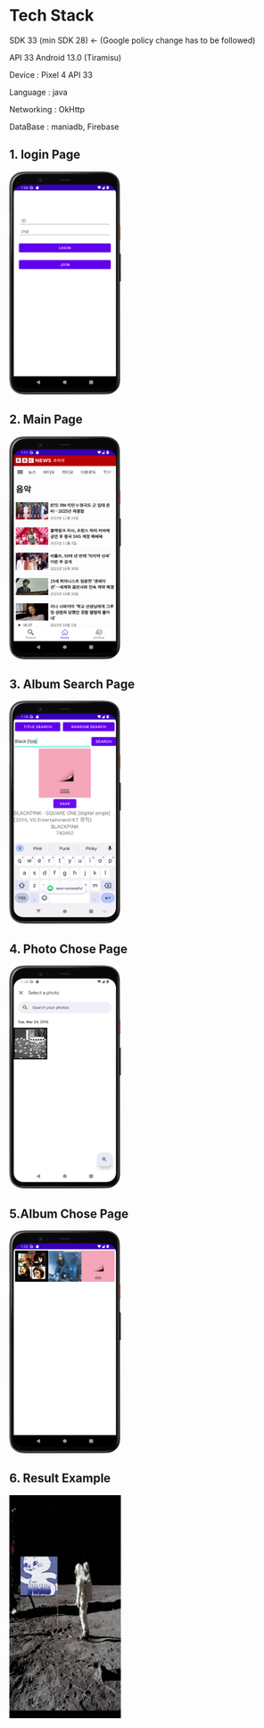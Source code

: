 # Tech Stack


SDK 33 (min SDK 28) <- (Google policy change has to be followed)

API 33 Android 13.0 (Tiramisu)

Device : Pixel 4 API 33

Language : java

Networking : OkHttp

DataBase : maniadb, Firebase



## 1. login Page

<img src="exampleImages/loginPage.png" width="200" height="400">

## 2. Main Page

<img src = "exampleImages/MainPage.png" width="200" height="400">

## 3. Album Search Page

<img src="exampleImages/SearchPage.png" width="200" height="400">

## 4. Photo Chose Page

<img src="exampleImages/MyPhotos.png" width="200" height="400">

## 5.Album Chose Page

<img src="exampleImages/MyAlbums.png" width="200" height="400">


## 6. Result Example

<img src="exampleImages/Result_example.png" width="200" height="400">
